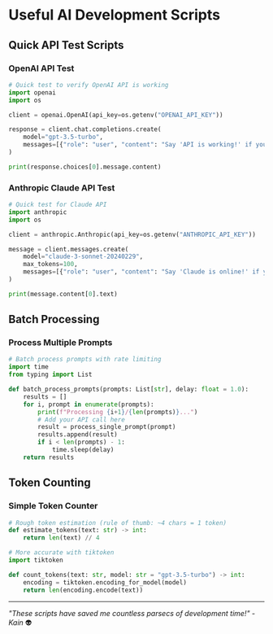 # Useful AI Development Scripts

## Quick API Test Scripts

### OpenAI API Test
```python
# Quick test to verify OpenAI API is working
import openai
import os

client = openai.OpenAI(api_key=os.getenv("OPENAI_API_KEY"))

response = client.chat.completions.create(
    model="gpt-3.5-turbo",
    messages=[{"role": "user", "content": "Say 'API is working!' if you can hear me."}]
)

print(response.choices[0].message.content)
```

### Anthropic Claude API Test
```python
# Quick test for Claude API
import anthropic
import os

client = anthropic.Anthropic(api_key=os.getenv("ANTHROPIC_API_KEY"))

message = client.messages.create(
    model="claude-3-sonnet-20240229",
    max_tokens=100,
    messages=[{"role": "user", "content": "Say 'Claude is online!' if you're working."}]
)

print(message.content[0].text)
```

## Batch Processing

### Process Multiple Prompts
```python
# Batch process prompts with rate limiting
import time
from typing import List

def batch_process_prompts(prompts: List[str], delay: float = 1.0):
    results = []
    for i, prompt in enumerate(prompts):
        print(f"Processing {i+1}/{len(prompts)}...")
        # Add your API call here
        result = process_single_prompt(prompt)
        results.append(result)
        if i < len(prompts) - 1:
            time.sleep(delay)
    return results
```

## Token Counting

### Simple Token Counter
```python
# Rough token estimation (rule of thumb: ~4 chars = 1 token)
def estimate_tokens(text: str) -> int:
    return len(text) // 4

# More accurate with tiktoken
import tiktoken

def count_tokens(text: str, model: str = "gpt-3.5-turbo") -> int:
    encoding = tiktoken.encoding_for_model(model)
    return len(encoding.encode(text))
```

---
*"These scripts have saved me countless parsecs of development time!" - Kain* 👽